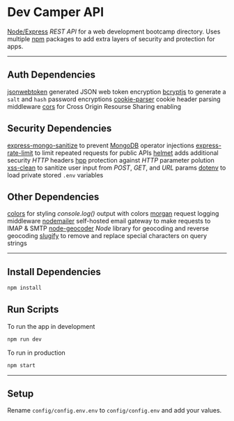 # Dev Camper API

[Node/](https://nodejs.org)[Express](https://expressjs.com) _REST API_ for a web development bootcamp directory. Uses multiple [npm](https://npmjs.com) packages to add extra layers of security and protection for apps.

---

## Auth Dependencies

[jsonwebtoken](https://www.npmjs.com/package/jsonwebtoken) generated JSON web token encryption
[bcryptjs](https://www.npmjs.com/package/bcryptjs) to generate a `salt` and `hash` password encryptions
[cookie-parser](https://www.npmjs.com/package/cookie-parser) cookie header parsing middleware
[cors](https://www.npmjs.com/package/cors) for Cross Origin Resourse Sharing enabling

## Security Dependencies

[express-mongo-sanitize](https://www.npmjs.com/package/express-mongo-sanitize) to prevent [MongoDB](https://mongodb.com) operator injections
[express-rate-limit](https://www.npmjs.com/package/express-rate-limit) to limit repeated requests for public APIs
[helmet](https://www.npmjs.com/package/helmet) adds additional security _HTTP_ headers
[hpp](https://www.npmjs.com/package/hpp) protection against _HTTP_ parameter polution
[xss-clean](https://www.npmjs.com/package/xss-clean) to sanitize user input from _POST_, _GET_, and _URL_ params
[dotenv](https://www.npmjs.com/package/dotenv) to load private stored `.env` variables

## Other Dependencies

[colors](https://www.npmjs.com/package/colors) for styling _console.log()_ output with colors
[morgan](https://www.npmjs.com/package/morgan) request logging middleware
[nodemailer](https://www.npmjs.com/package/nodemailer) self-hosted email gateway to make requests to IMAP & SMTP
[node-geocoder](https://www.npmjs.com/package/node-geocoder) _Node_ library for geocoding and reverse geocoding
[slugify](https://www.npmjs.com/package/slugify) to remove and replace special characters on query strings

---

## Install Dependencies

```sh
npm install
```

## Run Scripts

To run the app in development

```sh
npm run dev
```

To run in production

```sh
npm start
```

---

## Setup

Rename `config/config.env.env` to `config/config.env` and add your values.
